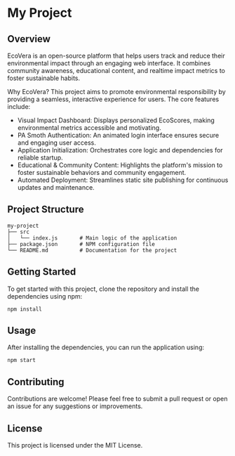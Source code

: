 # My Project

## Overview
EcoVera is an open-source platform that helps users track and reduce their environmental impact through an engaging web interface. It combines community awareness, educational content, and realtime impact metrics to foster sustainable habits. 

Why EcoVera? This project aims to promote environmental responsibility by providing a seamless, interactive experience for users. The core features include: 
- Visual Impact Dashboard: Displays personalized EcoScores, making environmental metrics accessible and motivating.
- PA Smoth Authentication: An animated login interface ensures secure and engaging user access.
- Application Initialization: Orchestrates core logic and dependencies for reliable startup.
- Educational & Community Content: Highlights the platform's mission to foster sustainable behaviors and community engagement.
- Automated Deployment: Streamlines static site publishing for continuous updates and maintenance.

## Project Structure
```
my-project
├── src
│   └── index.js       # Main logic of the application
├── package.json       # NPM configuration file
└── README.md          # Documentation for the project
```

## Getting Started
To get started with this project, clone the repository and install the dependencies using npm:

```
npm install
```

## Usage
After installing the dependencies, you can run the application using:

```
npm start
```

## Contributing
Contributions are welcome! Please feel free to submit a pull request or open an issue for any suggestions or improvements.

## License
This project is licensed under the MIT License.
